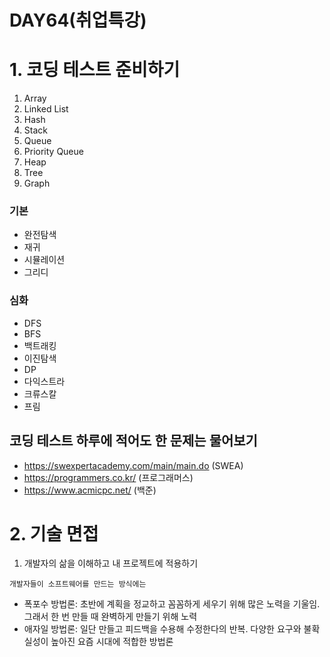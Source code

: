 # DAY64(취업특강)

# 1. 코딩 테스트 준비하기
1. Array
2. Linked List
3. Hash
4. Stack
5. Queue
6. Priority Queue
7. Heap
8. Tree
9. Graph

### 기본
* 완전탐색
* 재귀
* 시뮬레이션
* 그리디


### 심화
* DFS
* BFS
* 백트래킹
* 이진탐색
* DP
* 다익스트라
* 크류스칼
* 프림

## 코딩 테스트 하루에 적어도 한 문제는 물어보기 
* https://swexpertacademy.com/main/main.do (SWEA)
* https://programmers.co.kr/ (프로그래머스)
* https://www.acmicpc.net/ (백준)

# 2. 기술 면접
1. 개발자의 삶을 이해하고 내 프로젝트에 적용하기

`개발자들이 소프트웨어를 만드는 방식에는`

  * 폭포수 방법론: 초반에 계획을 정교하고 꼼꼼하게 세우기 위해 많은 노력을 기울임. 그래서 한 번 만들 때 완벽하게 만들기 위해 노력
  * 애자일 방법론: 일단 만들고 피드백을 수용해 수정한다의 반복. 다양한 요구와 불확실성이 높아진 요즘 시대에 적합한 방법론
